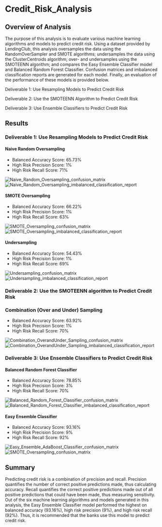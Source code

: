 # Credit_Risk_Analysis

## Overview of Analysis
The purpose of this analysis is to evaluate various machine learning algorithms and models to predict credit risk. Using a dataset provided by LendingClub, this analysis oversamples the data using the RandomOverSampler and SMOTE algorithms; undersamples the data using the ClusterCentroids algorithm; over- and undersamples using the SMOTEENN algorithm; and compares the Easy Ensemble Classifier model and Balanced Random Forest Classifier. Confusion matrices and imbalanced classification reports are generated for each model. Finally, an evaluation of the performance of these models is provided below.

Deliverable 1: Use Resampling Models to Predict Credit Risk

Deliverable 2: Use the SMOTEENN Algorithm to Predict Credit Risk

Deliverable 3: Use Ensemble Classifiers to Predict Credit Risk


## Results
### Deliverable 1: Use Resampling Models to Predict Credit Risk
#### Naive Random Oversampling
- Balanced Accuracy Score: 65.73%
- High Risk Precision Score: 1%
- High Risk Recall Score: 71%

![Naive_Random_Oversampling_confusion_matrix](https://user-images.githubusercontent.com/90656004/153765926-ddf0ad77-9b9e-4f49-80db-e624303e889e.PNG)
![Naive_Random_Oversampling_imbalanced_classification_report](https://user-images.githubusercontent.com/90656004/153765932-4921daf1-3279-43c6-8e69-d7c6c6daab99.PNG)

#### SMOTE Oversampling
- Balanced Accuracy Score: 66.22%
- High Risk Precision Score: 1%
- High Risk Recall Score: 63%

![SMOTE_Oversampling_confusion_matrix](https://user-images.githubusercontent.com/90656004/153766690-a7911864-2684-409c-8f0a-d9b445385060.PNG)
![SMOTE_Oversampling_imbalanced_classification_report](https://user-images.githubusercontent.com/90656004/153765956-fa17b298-4fc7-42e8-84ed-553a02e20a6d.PNG)

#### Undersampling
- Balanced Accuracy Score: 54.43%
- High Risk Precision Score: 1%
- High Risk Recall Score: 69%

![Undersampling_confusion_matrix](https://user-images.githubusercontent.com/90656004/153765960-32535aec-2cb2-4ad7-9cbd-01a512b42476.PNG)
![Undersampling_imbalanced_classification_report](https://user-images.githubusercontent.com/90656004/153765962-48e5625b-16bc-421d-bffe-f4c2b247f58b.PNG)


### Deliverable 2: Use the SMOTEENN algorithm to Predict Credit Risk
### Combination (Over and Under) Sampling
- Balanced Accuracy Score: 63.92%
- High Risk Precision Score: 1%
- High Risk Recall Score: 70%

![Combination_OverandUnder_Sampling_confusion_matrix](https://user-images.githubusercontent.com/90656004/153766609-9c816914-c366-45da-935a-da01095c2a44.PNG)
![Combination_OverandUnder_Sampling_imbalanced_classification_report](https://user-images.githubusercontent.com/90656004/153766612-a1e03888-1bcb-4451-9ecb-5d2450058255.PNG)


### Deliverable 3: Use Ensemble Classifiers to Predict Credit Risk
#### Balanced Random Forest Classifier
- Balanced Accuracy Score: 78.85%
- High Risk Precision Score: 3%
- High Risk Recall Score: 70%

![Balanced_Random_Forest_Classifier_confusion_matrix](https://user-images.githubusercontent.com/90656004/153766670-d7d87a2f-2980-4b24-aeff-7af9167f973d.PNG)
![Balanced_Random_Forest_Classifier_imbalanced_classification_report](https://user-images.githubusercontent.com/90656004/153766675-319a1176-dfec-45c8-a27c-a1d7b5aeb96d.PNG)

#### Easy Ensemble Classifier
- Balanced Accuracy Score: 93.16%
- High Risk Precision Score: 9%
- High Risk Recall Score: 92%

![Easy_Ensemble_AdaBoost_Classifier_confusion_matrix](https://user-images.githubusercontent.com/90656004/153766702-ae0d1d4d-21bc-4d05-9960-c7910a4e7752.PNG)
![SMOTE_Oversampling_confusion_matrix](https://user-images.githubusercontent.com/90656004/153766699-c8c505b0-3aa9-49f2-bd54-e933adc927d1.PNG)


## Summary
Predicting credit risk is a combination of precision and recall. Precision quantifies the number of correct positive predictions made, thus calculating accuracy. Recall quantifies the correct positive predictions made out of all positive predictions that could have been made, thus measuring sensitivity. Out of the six machine learning algorithms and models generated in this analysis, the Easy Ensemble Classifier model performed the highest on balanced accuracy (93.16%), high risk precision (9%), and high risk recall (92%). Thus, it is recommended that the banks use this model to predict credit risk.
